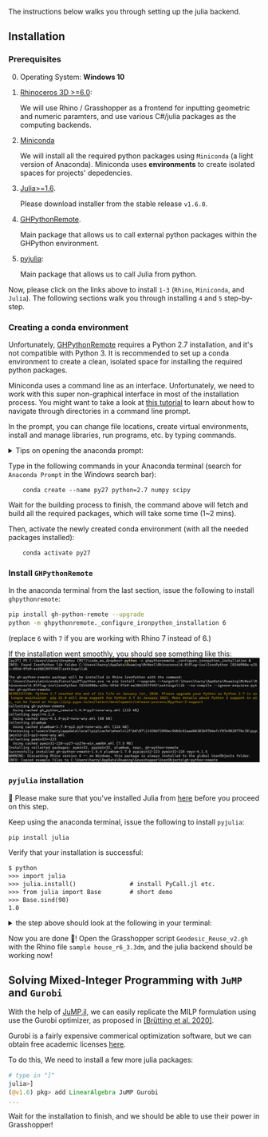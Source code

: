 The instructions below walks you through setting up the julia backend.

## Installation

### Prerequisites

0. Operating System: **Windows 10**

1. [Rhinoceros 3D >=6.0](https://www.rhino3d.com/):

    We will use Rhino / Grasshopper as a frontend for inputting
    geometric and numeric paramters, and use various C#/julia packages as the computing backends.

2. [Miniconda](https://docs.conda.io/en/latest/miniconda.html)

    We will install all the required python packages using 
    `Miniconda` (a light version of Anaconda). Miniconda uses 
    **environments** to create isolated spaces for projects' 
    depedencies.

3. [Julia>=1.6](https://julialang.org/downloads/).

    Please download installer from the stable release `v1.6.0`.

4. [GHPythonRemote](https://github.com/pilcru/ghpythonremote).

    Main package that allows us to call external python packages within the GHPython environment.

5. [pyjulia](https://github.com/JuliaPy/pyjulia):

    Main package that allows us to call Julia from python.

Now, please click on the links above to install `1-3` (`Rhino`, `Miniconda`, and `Julia`).
The following sections walk you through installing `4` and `5` step-by-step.

### Creating a conda environment

Unfortunately, [GHPythonRemote](https://github.com/pilcru/ghpythonremote) requires a Python 2.7 installation, 
and it's not compatible with Python 3.
It is recommended to set up a conda environment to create a clean, isolated space for
installing the required python packages.

Miniconda uses a command line as an interface. Unfortunately, we need to work with this super non-graphical interface in most of the installation process. 
You might want to take a look at [this tutorial](https://www.wikihow.com/Change-Directories-in-Command-Prompt) to learn about how to navigate through directories in a command line prompt.

In the prompt, you can change file locations, create virtual environments, install and manage libraries, run programs, etc. by typing commands.

<details><summary>Tips on opening the anaconda prompt:</summary>
The easiest way to invoke the anaconda prompt on a Windows machine is to type in Anacon (autocomplete) in your search bar...

![open_conda_prompt](images/open_anaconda_prompt.png)
</details>

Type in the following commands in your Anaconda terminal 
(search for ``Anaconda Prompt`` in the Windows search bar):

```
    conda create --name py27 python=2.7 numpy scipy
```

Wait for the building process to finish, the command above will
fetch and build all the required packages, which will take some time (1~2 mins).

Then, activate the newly created conda environment (with all the needed packages installed):

```
    conda activate py27
```

### Install `GHPythonRemote`

In the anaconda terminal from the last section, issue the following to install `ghpythonremote`:

```bash
pip install gh-python-remote --upgrade
python -m ghpythonremote._configure_ironpython_installation 6
```
(replace `6` with `7` if you are working with Rhino 7 instead of 6.)

If the installation went smoothly, you should see something like this:
![ghpythonremote_success](images/ghpythonremote_success.png)

### `pyjulia` installation 

:construction: Please make sure that you've installed Julia from [here](https://julialang.org/downloads/) before you proceed on this step.

Keep using the anaconda terminal, issue the following to install
`pyjulia`:

```
pip install julia
```

Verify that your installation is successful:

```
$ python
>>> import julia
>>> julia.install()               # install PyCall.jl etc.
>>> from julia import Base        # short demo
>>> Base.sind(90)
1.0
```

<details><summary>the step above should look at the following in your terminal:</summary>

![pyjulia_success](images/pyjulia_success.png)

</details>

Now you are done :tada:! Open the Grasshopper script `Geodesic_Reuse_v2.gh` with the Rhino file `sample house_r6_3.3dm`, and the julia backend should be working now!

## Solving Mixed-Integer Programming with `JuMP` and `Gurobi`

With the help of [JuMP.jl](https://github.com/jump-dev/JuMP.jl), we can easily replicate the MILP formulation using use the Gurobi optimizer, as proposed in [[Brütting et al. 2020]](https://www.frontiersin.org/articles/10.3389/fbuil.2020.00057/full#B6). 

Gurobi is a fairly expensive commerical optimization software, but we can obtain free academic licenses [here](https://www.gurobi.com/academia/academic-program-and-licenses/).

To do this, We need to install a few more julia packages:

```julia
# type in "]"
julia>]
(@v1.6) pkg> add LinearAlgebra JuMP Gurobi
...
```

Wait for the installation to finish, and we should be able to use their power in Grasshopper!